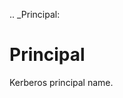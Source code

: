 [//]: # (THE CONTENT BELOW IS GENERATED. DO NOT EDIT.)
.. _Principal:

# Principal
[//]: # (ADD YOUR NOTES BELOW. THESE WILL BE PICKED EVERY TIME THE DOCS ARE REGENERATED. //end)
Kerberos principal name.